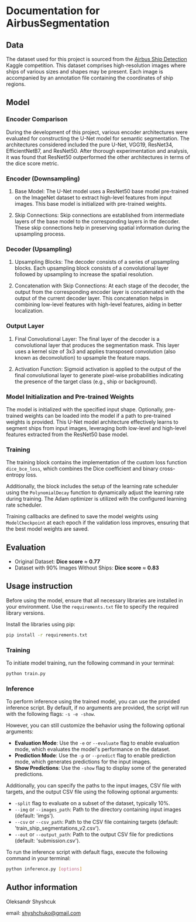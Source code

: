 # Documentation for AirbusSegmentation

## Data

The dataset used for this project is sourced from the [Airbus Ship Detection](https://www.kaggle.com/competitions/airbus-ship-detection) Kaggle competition.
This dataset comprises high-resolution images where ships of various sizes and shapes may be present. 
Each image is accompanied by an annotation file containing the coordinates of ship regions.


## Model

### Encoder Comparison

During the development of this project, various encoder architectures were evaluated for 
constructing the U-Net model for semantic segmentation. The architectures considered included the pure 
U-Net, VGG19, ResNet34, EfficientNetB7, and ResNet50. After thorough experimentation and analysis, 
it was found that ResNet50 outperformed the other architectures in terms of the dice score metric.



### Encoder (Downsampling)
1. Base Model: The U-Net model uses a ResNet50 base model pre-trained on the ImageNet dataset to
extract high-level features from input images. This base model is initialized with pre-trained weights.

2. Skip Connections: Skip connections are established from intermediate layers of the base model 
to the corresponding layers in the decoder. These skip connections help in preserving spatial information 
during the upsampling process.

### Decoder (Upsampling)
1. Upsampling Blocks: The decoder consists of a series of upsampling blocks. 
Each upsampling block consists of a convolutional layer followed by upsampling to increase 
the spatial resolution.

2. Concatenation with Skip Connections: At each stage of the decoder, the output from the corresponding encoder layer is concatenated with the output of the current decoder layer. This concatenation helps in combining low-level features with high-level features, aiding in better localization.

### Output Layer
1. Final Convolutional Layer: The final layer of the decoder is a convolutional layer that produces 
the segmentation mask. This layer uses a kernel size of 3x3 and applies transposed convolution 
(also known as deconvolution) to upsample the feature maps.

2. Activation Function: Sigmoid activation is applied to the output of the final convolutional layer 
to generate pixel-wise probabilities indicating the presence of the target class (e.g., ship or background).

### Model Initialization and Pre-trained Weights
The model is initialized with the specified input shape.
Optionally, pre-trained weights can be loaded into the model if a path to pre-trained weights is provided.
This U-Net model architecture effectively learns to segment ships from input images, 
leveraging both low-level and high-level features extracted from the ResNet50 base model.

### Training

The training block contains the implementation of the custom loss function `dice_bce_loss`, which combines the Dice coefficient and binary cross-entropy loss.

Additionally, the block includes the setup of the learning rate scheduler using the `PolynomialDecay` function to dynamically adjust the learning rate during training. The Adam optimizer is utilized with the configured learning rate scheduler.

Training callbacks are defined to save the model weights using `ModelCheckpoint` at each epoch if the validation loss improves, ensuring that the best model weights are saved.

## Evaluation

- Original Dataset: **Dice score** ≈ **0.77**
- Dataset with 90% Images Without Ships: **Dice score** ≈ **0.83**

## Usage instruction

Before using the model, ensure that all necessary libraries are installed in your environment. Use the `requirements.txt` file to specify the required library versions.

Install the libraries using pip:

```bash
pip install -r requirements.txt
```

### Training

To initiate model training, run the following command in your terminal:

```bash
python train.py
```

### Inference

To perform inference using the trained model, you can use the provided inference script. By default, if no arguments are provided, the script will run with the following flags: `-s -e -show`. 

However, you can still customize the behavior using the following optional arguments:

- **Evaluation Mode**: Use the `-e` or `--evaluate` flag to enable evaluation mode, which evaluates the model's performance on the dataset.
- **Prediction Mode**: Use the `-p` or `--predict` flag to enable prediction mode, which generates predictions for the input images.
- **Show Predictions**: Use the `-show` flag to display some of the generated predictions.

Additionally, you can specify the paths to the input images, CSV file with targets, and the output CSV file using the following optional arguments:

- `-split` flag to evaluate on a subset of the dataset, typically 10%.
- `--img` or `--images_path`: Path to the directory containing input images (default: 'imgs').
- `--csv` or `--csv_path`: Path to the CSV file containing targets (default: 'train_ship_segmentations_v2.csv').
- `--out` or `--output_path`: Path to the output CSV file for predictions (default: 'submission.csv').

To run the inference script with default flags, execute the following command in your terminal:

```bash
python inference.py [options]
```

## Author information

Oleksandr Shyshcuk

email: shyshchuko@gmail.com